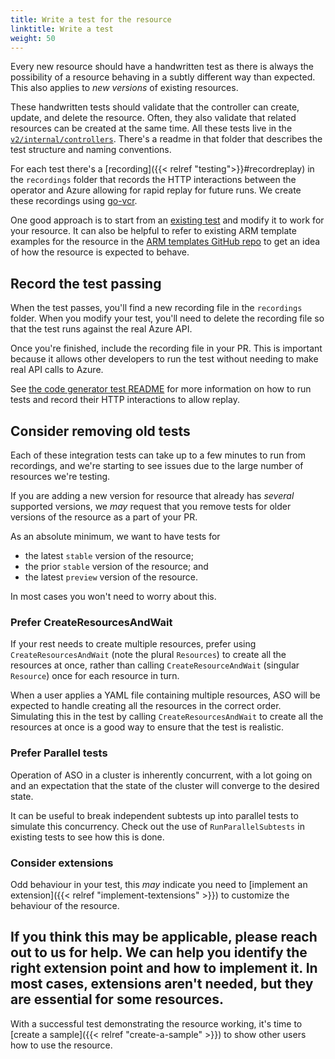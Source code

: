 ```yaml
---
title: Write a test for the resource
linktitle: Write a test
weight: 50
---
```


Every new resource should have a handwritten test as there is always the possibility of a resource behaving in a subtly different way than expected. This also applies to _new versions_ of existing resources.

These handwritten tests should validate that the controller can create, update, and delete the resource. Often, they also validate that related resources can be created at the same time.
All these tests live in the [`v2/internal/controllers`](https://github.com/Azure/azure-service-operator/tree/main/v2/internal/controllers). There's a readme in that folder that describes the test structure and naming conventions.

For each test there's a [recording]({{< relref "testing">}}#recordreplay) in the `recordings` folder that records the HTTP interactions between the operator and Azure allowing for rapid replay for future runs. We create these recordings using [go-vcr](https://github.com/dnaeon/go-vcr).

One good approach is to start from an [existing test](https://github.com/Azure/azure-service-operator/blob/main/v2/internal/controllers/documentdb_mongodb_crud_v20231115_test.go) and modify it to work for your resource. It can also be helpful to refer to existing ARM template examples for the resource in the [ARM templates GitHub repo](https://github.com/Azure/azure-quickstart-templates) to get an idea of how the resource is expected to behave.

## Record the test passing

When the test passes, you'll find a new recording file in the `recordings` folder. When you modify your test, you'll need to delete the recording file so that the test runs against the real Azure API. 

Once you're finished, include the recording file in your PR. This is important because it allows other developers to run the test without needing to make real API calls to Azure.

See [the code generator test README](../testing/#running-envtest-integration-tests) for more information on how to run tests and record their HTTP interactions to allow replay.

## Consider removing old tests

Each of these integration tests can take up to a few minutes to run from recordings, and we're starting to see issues due to the large number of resources we're testing. 

If you are adding a new version for resource that already has _several_ supported versions, we _may_ request that you remove tests for older versions of the resource as a part of your PR. 

As an absolute minimum, we want to have tests for

* the latest `stable` version of the resource;
* the prior `stable` version of the resource; and
* the latest `preview` version of the resource.

In most cases you won't need to worry about this.

### Prefer CreateResourcesAndWait

If your rest needs to create multiple resources, prefer using `CreateResourcesAndWait` (note the plural `Resources`) to create all the resources at once, rather than calling `CreateResourceAndWait` (singular `Resource`) once for each resource in turn.

When a user applies a YAML file containing multiple resources, ASO will be expected to handle creating all the resources in the correct order. Simulating this in the test by calling `CreateResourcesAndWait` to create all the resources at once is a good way to ensure that the test is realistic.
### Prefer Parallel tests

Operation of ASO in a cluster is inherently concurrent, with a lot going on and an expectation that the state of the cluster will converge to the desired state.

It can be useful to break independent subtests up into parallel tests to simulate this concurrency. Check out the use of `RunParallelSubtests` in existing tests to see how this is done.

### Consider extensions

Odd behaviour in your test, this _may_ indicate you need to [implement an extension]({{< relref "implement-textensions" >}}) to customize the behaviour of the resource.

If you think this may be applicable, please reach out to us for help. We can help you identify the right extension point and how to implement it. In most cases, extensions aren't needed, but they are essential for some resources.
----

With a successful test demonstrating the resource working, it's time to [create a sample]({{< relref "create-a-sample" >}}) to show other users how to use the resource.
